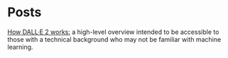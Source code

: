 # Posts

[How DALL·E 2 works:](posts/dalle2/dalle2.html) a high-level overview intended to be accessible to those with a
technical background who may not be familiar with machine learning.
